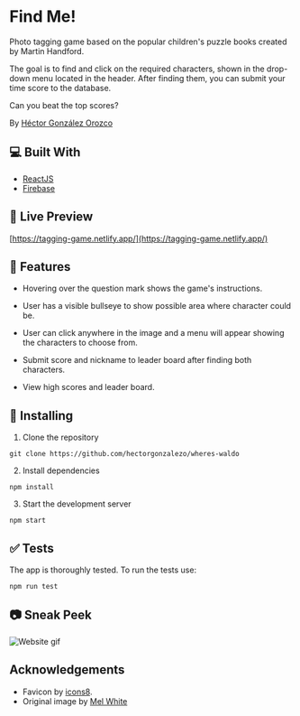 # Find Me!

Photo tagging game based on the popular children's puzzle books created by Martin Handford.

The goal is to find and click on the required characters, shown in the drop-down menu located in the header. After finding them, you can submit your time score to the database.

Can you beat the top scores?

By [Héctor González Orozco](https://github.com/hectorgonzalezo)

## :computer: Built With

* [ReactJS](https://reactjs.org/)
* [Firebase](https://firebase.google.com/)

## :ferris_wheel: Live Preview

[https://tagging-game.netlify.app/](https://tagging-game.netlify.app/)

## :rocket: Features

- Hovering over the question mark shows the game's instructions.

- User has a visible bullseye to show possible area where character could be.

- User can click anywhere in the image and a menu will appear showing the characters to choose from.

- Submit score and nickname to leader board after finding both characters.

- View high scores and leader board.

## :construction: Installing

1. Clone the repository

`git clone https://github.com/hectorgonzalezo/wheres-waldo`

2. Install dependencies

`npm install`

3. Start the development server

`npm start`


## :white_check_mark: Tests

The app is thoroughly tested. To run the tests use:

`npm run test`

## :camera: Sneak Peek

![Website gif](./src/assets/website.gif)

## Acknowledgements

- Favicon by [icons8](https://icons8.com/).
- Original image by [Mel White](https://classicexhibits.com/tradeshow-blog/author/mel/)
